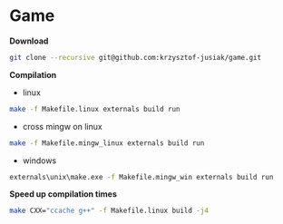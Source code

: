 # Game

**Download**
```sh
git clone --recursive git@github.com:krzysztof-jusiak/game.git
```

**Compilation**
 + linux
```sh
make -f Makefile.linux externals build run
```

 + cross mingw on linux
```sh
make -f Makefile.mingw_linux externals build run
```

 + windows
```sh
externals\unix\make.exe -f Makefile.mingw_win externals build run
```

**Speed up compilation times**
```sh
make CXX="ccache g++" -f Makefile.linux build -j4
```

